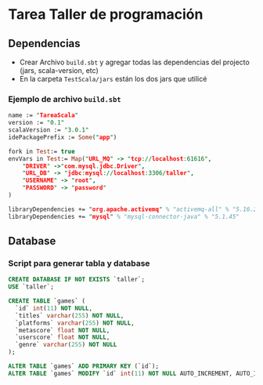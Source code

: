 # Tarea Taller de programación

## Dependencias

* Crear Archivo `build.sbt` y agregar todas las dependencias del projecto (jars, scala-version, etc)
* En la carpeta `TestScala/jars` están los dos jars que utilicé
### Ejemplo de archivo `build.sbt`
```prolog
name := "TareaScala"
version := "0.1"
scalaVersion := "3.0.1"
idePackagePrefix := Some("app")

fork in Test:= true
envVars in Test:= Map("URL_MQ" -> "tcp://localhost:61616",
	"DRIVER" ->"com.mysql.jdbc.Driver",
	"URL_DB" -> "jdbc:mysql://localhost:3306/taller",
	"USERNAME" -> "root",
	"PASSWORD" -> "password"
)

libraryDependencies += "org.apache.activemq" % "activemq-all" % "5.16.2"
libraryDependencies += "mysql" % "mysql-connector-java" % "5.1.45"
```
## Database

### Script para generar tabla y database
```sql
CREATE DATABASE IF NOT EXISTS `taller`;
USE `taller`;

CREATE TABLE `games` (
  `id` int(11) NOT NULL,
  `titles` varchar(255) NOT NULL,
  `platforms` varchar(255) NOT NULL,
  `metascore` float NOT NULL,
  `userscore` float NOT NULL,
  `genre` varchar(255) NOT NULL
);

ALTER TABLE `games` ADD PRIMARY KEY (`id`);
ALTER TABLE `games` MODIFY `id` int(11) NOT NULL AUTO_INCREMENT, AUTO_INCREMENT=0;
```
